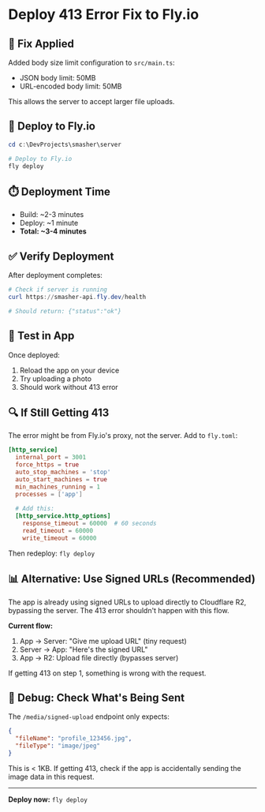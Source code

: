# Deploy 413 Error Fix to Fly.io

## 🔧 Fix Applied

Added body size limit configuration to `src/main.ts`:
- JSON body limit: 50MB
- URL-encoded body limit: 50MB

This allows the server to accept larger file uploads.

## 🚀 Deploy to Fly.io

```powershell
cd c:\DevProjects\smasher\server

# Deploy to Fly.io
fly deploy
```

## ⏱️ Deployment Time

- Build: ~2-3 minutes
- Deploy: ~1 minute
- **Total: ~3-4 minutes**

## ✅ Verify Deployment

After deployment completes:

```powershell
# Check if server is running
curl https://smasher-api.fly.dev/health

# Should return: {"status":"ok"}
```

## 📱 Test in App

Once deployed:
1. Reload the app on your device
2. Try uploading a photo
3. Should work without 413 error

## 🔍 If Still Getting 413

The error might be from Fly.io's proxy, not the server. Add to `fly.toml`:

```toml
[http_service]
  internal_port = 3001
  force_https = true
  auto_stop_machines = 'stop'
  auto_start_machines = true
  min_machines_running = 1
  processes = ['app']
  
  # Add this:
  [http_service.http_options]
    response_timeout = 60000  # 60 seconds
    read_timeout = 60000
    write_timeout = 60000
```

Then redeploy: `fly deploy`

## 📊 Alternative: Use Signed URLs (Recommended)

The app is already using signed URLs to upload directly to Cloudflare R2, bypassing the server. The 413 error shouldn't happen with this flow.

**Current flow:**
1. App → Server: "Give me upload URL" (tiny request)
2. Server → App: "Here's the signed URL"
3. App → R2: Upload file directly (bypasses server)

If getting 413 on step 1, something is wrong with the request.

## 🐛 Debug: Check What's Being Sent

The `/media/signed-upload` endpoint only expects:
```json
{
  "fileName": "profile_123456.jpg",
  "fileType": "image/jpeg"
}
```

This is < 1KB. If getting 413, check if the app is accidentally sending the image data in this request.

---

**Deploy now:** `fly deploy`

